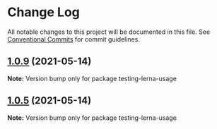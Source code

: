 # Change Log

All notable changes to this project will be documented in this file.
See [Conventional Commits](https://conventionalcommits.org) for commit guidelines.

## [1.0.9](https://github.com/DavidWells/mono-repo-test/compare/testing-lerna-usage@1.0.4...testing-lerna-usage@1.0.9) (2021-05-14)

**Note:** Version bump only for package testing-lerna-usage





## [1.0.5](https://github.com/DavidWells/mono-repo-test/compare/testing-lerna-usage@1.0.4...testing-lerna-usage@1.0.5) (2021-05-14)

**Note:** Version bump only for package testing-lerna-usage
